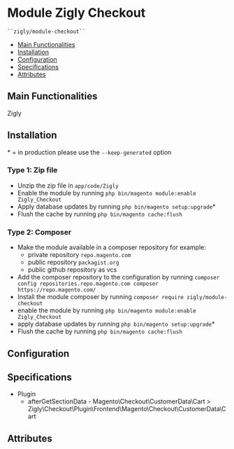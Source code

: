 # Module Zigly Checkout

    ``zigly/module-checkout``

 - [Main Functionalities](#markdown-header-main-functionalities)
 - [Installation](#markdown-header-installation)
 - [Configuration](#markdown-header-configuration)
 - [Specifications](#markdown-header-specifications)
 - [Attributes](#markdown-header-attributes)


## Main Functionalities
Zigly

## Installation
\* = in production please use the `--keep-generated` option

### Type 1: Zip file

 - Unzip the zip file in `app/code/Zigly`
 - Enable the module by running `php bin/magento module:enable Zigly_Checkout`
 - Apply database updates by running `php bin/magento setup:upgrade`\*
 - Flush the cache by running `php bin/magento cache:flush`

### Type 2: Composer

 - Make the module available in a composer repository for example:
    - private repository `repo.magento.com`
    - public repository `packagist.org`
    - public github repository as vcs
 - Add the composer repository to the configuration by running `composer config repositories.repo.magento.com composer https://repo.magento.com/`
 - Install the module composer by running `composer require zigly/module-checkout`
 - enable the module by running `php bin/magento module:enable Zigly_Checkout`
 - apply database updates by running `php bin/magento setup:upgrade`\*
 - Flush the cache by running `php bin/magento cache:flush`


## Configuration




## Specifications

 - Plugin
    - afterGetSectionData - Magento\Checkout\CustomerData\Cart > Zigly\Checkout\Plugin\Frontend\Magento\Checkout\CustomerData\Cart


## Attributes



